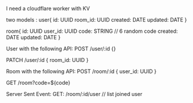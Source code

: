 I need a cloudflare worker with KV

two models :
user{
	id: UUID
	room_id: UUID
	created: DATE
	updated: DATE
}

room{
	id: UUID
	user_id: UUID
	code: STRING // 6 random code
	created: DATE
	updated: DATE
}

User with the following API:
POST /user/:id
	{}

PATCH /user/:id
	{
		room_id: UUID
	}

Room with the following API:
POST /room/:id
	{
		user_id: UUID
	}

GET /room?code=${code}

Server Sent Event:
GET: /room/:id/user // list joined user
